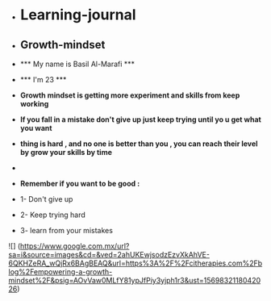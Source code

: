 - # Learning-journal
- ##  Growth-mindset

- *** My name is Basil Al-Marafi  ***
- *** I'm 23  ***

- **Growth mindset is getting more experiment and skills from keep working**
- **If you fall in a mistake don't give up just keep trying until yo u get what you want**
- **thing is hard , and no one is better than you , you can reach their level by grow your skills by time**
-

 -  **Remember if you want to be good :**
- 1- Don't give up
- 2- Keep trying hard 
- 3- learn from your mistakes

![] (https://www.google.com.mx/url?sa=i&source=images&cd=&ved=2ahUKEwjsodzEzvXkAhVE-6QKHZeRA_wQjRx6BAgBEAQ&url=https%3A%2F%2Fcitherapies.com%2Fblog%2Fempowering-a-growth-mindset%2F&psig=AOvVaw0MLfY81ypJfPiy3yjph1r3&ust=1569832118042026)
